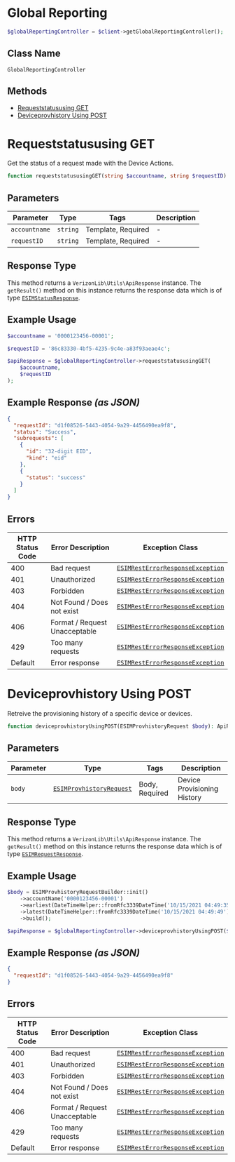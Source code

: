 # Global Reporting

```php
$globalReportingController = $client->getGlobalReportingController();
```

## Class Name

`GlobalReportingController`

## Methods

* [Requeststatususing GET](../../doc/controllers/global-reporting.md#requeststatususing-get)
* [Deviceprovhistory Using POST](../../doc/controllers/global-reporting.md#deviceprovhistory-using-post)


# Requeststatususing GET

Get the status of a request made with the Device Actions.

```php
function requeststatususingGET(string $accountname, string $requestID): ApiResponse
```

## Parameters

| Parameter | Type | Tags | Description |
|  --- | --- | --- | --- |
| `accountname` | `string` | Template, Required | - |
| `requestID` | `string` | Template, Required | - |

## Response Type

This method returns a `VerizonLib\Utils\ApiResponse` instance. The `getResult()` method on this instance returns the response data which is of type [`ESIMStatusResponse`](../../doc/models/esim-status-response.md).

## Example Usage

```php
$accountname = '0000123456-00001';

$requestID = '86c83330-4bf5-4235-9c4e-a83f93aeae4c';

$apiResponse = $globalReportingController->requeststatususingGET(
    $accountname,
    $requestID
);
```

## Example Response *(as JSON)*

```json
{
  "requestId": "d1f08526-5443-4054-9a29-4456490ea9f8",
  "status": "Success",
  "subrequests": [
    {
      "id": "32-digit EID",
      "kind": "eid"
    },
    {
      "status": "success"
    }
  ]
}
```

## Errors

| HTTP Status Code | Error Description | Exception Class |
|  --- | --- | --- |
| 400 | Bad request | [`ESIMRestErrorResponseException`](../../doc/models/esim-rest-error-response-exception.md) |
| 401 | Unauthorized | [`ESIMRestErrorResponseException`](../../doc/models/esim-rest-error-response-exception.md) |
| 403 | Forbidden | [`ESIMRestErrorResponseException`](../../doc/models/esim-rest-error-response-exception.md) |
| 404 | Not Found / Does not exist | [`ESIMRestErrorResponseException`](../../doc/models/esim-rest-error-response-exception.md) |
| 406 | Format / Request Unacceptable | [`ESIMRestErrorResponseException`](../../doc/models/esim-rest-error-response-exception.md) |
| 429 | Too many requests | [`ESIMRestErrorResponseException`](../../doc/models/esim-rest-error-response-exception.md) |
| Default | Error response | [`ESIMRestErrorResponseException`](../../doc/models/esim-rest-error-response-exception.md) |


# Deviceprovhistory Using POST

Retreive the provisioning history of a specific device or devices.

```php
function deviceprovhistoryUsingPOST(ESIMProvhistoryRequest $body): ApiResponse
```

## Parameters

| Parameter | Type | Tags | Description |
|  --- | --- | --- | --- |
| `body` | [`ESIMProvhistoryRequest`](../../doc/models/esim-provhistory-request.md) | Body, Required | Device Provisioning History |

## Response Type

This method returns a `VerizonLib\Utils\ApiResponse` instance. The `getResult()` method on this instance returns the response data which is of type [`ESIMRequestResponse`](../../doc/models/esim-request-response.md).

## Example Usage

```php
$body = ESIMProvhistoryRequestBuilder::init()
    ->accountName('0000123456-00001')
    ->earliest(DateTimeHelper::fromRfc3339DateTime('10/15/2021 04:49:35'))
    ->latest(DateTimeHelper::fromRfc3339DateTime('10/15/2021 04:49:49'))
    ->build();

$apiResponse = $globalReportingController->deviceprovhistoryUsingPOST($body);
```

## Example Response *(as JSON)*

```json
{
  "requestId": "d1f08526-5443-4054-9a29-4456490ea9f8"
}
```

## Errors

| HTTP Status Code | Error Description | Exception Class |
|  --- | --- | --- |
| 400 | Bad request | [`ESIMRestErrorResponseException`](../../doc/models/esim-rest-error-response-exception.md) |
| 401 | Unauthorized | [`ESIMRestErrorResponseException`](../../doc/models/esim-rest-error-response-exception.md) |
| 403 | Forbidden | [`ESIMRestErrorResponseException`](../../doc/models/esim-rest-error-response-exception.md) |
| 404 | Not Found / Does not exist | [`ESIMRestErrorResponseException`](../../doc/models/esim-rest-error-response-exception.md) |
| 406 | Format / Request Unacceptable | [`ESIMRestErrorResponseException`](../../doc/models/esim-rest-error-response-exception.md) |
| 429 | Too many requests | [`ESIMRestErrorResponseException`](../../doc/models/esim-rest-error-response-exception.md) |
| Default | Error response | [`ESIMRestErrorResponseException`](../../doc/models/esim-rest-error-response-exception.md) |

